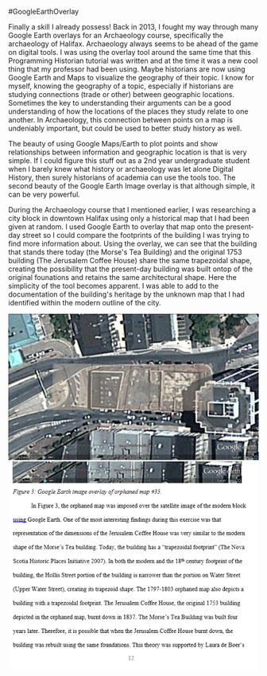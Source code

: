 #GoogleEarthOverlay

Finally a skill I already possess! Back in 2013, I fought my way through many Google Earth overlays for an Archaeology course, specifically the archaeology of Halifax. Archaeology always seems to be ahead of the game on digital tools. I was using the overlay tool around the same time that this Programming Historian tutorial was written and at the time it was a new cool thing that my professor had been using. Maybe historians are now using Google Earth and Maps to visualize the geography of their topic. I know for myself, knowing the geography of a topic, especially if historians are studying connections (trade or other) between geographic locations. Sometimes the key to understanding their arguments can be a good understanding of how the locations of the places they study relate to one another. In Archaeology, this connection between points on a map is undeniably important, but could be used to better study history as well.

The beauty of using Google Maps/Earth to plot points and show relationships between information and geographic location is that is very simple. If I could figure this stuff out as a 2nd year undergraduate student when I barely knew what history or archaeology was let alone Digital History, then surely historians of academia can use the tools too. The second beauty of the Google Earth Image overlay is that although simple, it can be very powerful.

During the Archaeology course that I mentioned earlier, I was researching a city block in downtown Halifax using only a historical map that I had been given at random. I used Google Earth to overlay that map onto the present-day street so I could compare the footprints of the building I was trying to find more information about. Using the overlay, we can see that the building that stands there today (the Morse's Tea Building) and the original 1753 building (The Jerusalem Coffee House) share the same trapezoidal shape, creating the possibility that the present-day building was built ontop of the original founations and retains the same architectural shape. Here the simplicity of the tool becomes apparent. I was able to add to the documentation of the building's heritage by the unknown map that I had identified within the modern outline of the city.

![overlay](googleearthoverlay.png)
![paper](imagefrompaper.png)
